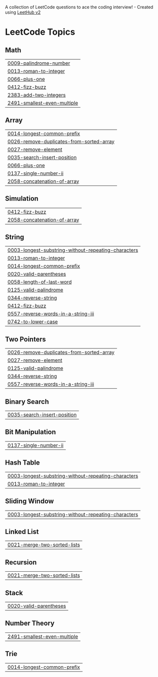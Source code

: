 A collection of LeetCode questions to ace the coding interview! - Created using [LeetHub v2](https://github.com/arunbhardwaj/LeetHub-2.0)
<!---LeetCode Topics Start-->
# LeetCode Topics
## Math
|  |
| ------- |
| [0009-palindrome-number](https://github.com/nabeel7736/LeetCode/tree/master/0009-palindrome-number) |
| [0013-roman-to-integer](https://github.com/nabeel7736/LeetCode/tree/master/0013-roman-to-integer) |
| [0066-plus-one](https://github.com/nabeel7736/LeetCode/tree/master/0066-plus-one) |
| [0412-fizz-buzz](https://github.com/nabeel7736/LeetCode/tree/master/0412-fizz-buzz) |
| [2383-add-two-integers](https://github.com/nabeel7736/LeetCode/tree/master/2383-add-two-integers) |
| [2491-smallest-even-multiple](https://github.com/nabeel7736/LeetCode/tree/master/2491-smallest-even-multiple) |
## Array
|  |
| ------- |
| [0014-longest-common-prefix](https://github.com/nabeel7736/LeetCode/tree/master/0014-longest-common-prefix) |
| [0026-remove-duplicates-from-sorted-array](https://github.com/nabeel7736/LeetCode/tree/master/0026-remove-duplicates-from-sorted-array) |
| [0027-remove-element](https://github.com/nabeel7736/LeetCode/tree/master/0027-remove-element) |
| [0035-search-insert-position](https://github.com/nabeel7736/LeetCode/tree/master/0035-search-insert-position) |
| [0066-plus-one](https://github.com/nabeel7736/LeetCode/tree/master/0066-plus-one) |
| [0137-single-number-ii](https://github.com/nabeel7736/LeetCode/tree/master/0137-single-number-ii) |
| [2058-concatenation-of-array](https://github.com/nabeel7736/LeetCode/tree/master/2058-concatenation-of-array) |
## Simulation
|  |
| ------- |
| [0412-fizz-buzz](https://github.com/nabeel7736/LeetCode/tree/master/0412-fizz-buzz) |
| [2058-concatenation-of-array](https://github.com/nabeel7736/LeetCode/tree/master/2058-concatenation-of-array) |
## String
|  |
| ------- |
| [0003-longest-substring-without-repeating-characters](https://github.com/nabeel7736/LeetCode/tree/master/0003-longest-substring-without-repeating-characters) |
| [0013-roman-to-integer](https://github.com/nabeel7736/LeetCode/tree/master/0013-roman-to-integer) |
| [0014-longest-common-prefix](https://github.com/nabeel7736/LeetCode/tree/master/0014-longest-common-prefix) |
| [0020-valid-parentheses](https://github.com/nabeel7736/LeetCode/tree/master/0020-valid-parentheses) |
| [0058-length-of-last-word](https://github.com/nabeel7736/LeetCode/tree/master/0058-length-of-last-word) |
| [0125-valid-palindrome](https://github.com/nabeel7736/LeetCode/tree/master/0125-valid-palindrome) |
| [0344-reverse-string](https://github.com/nabeel7736/LeetCode/tree/master/0344-reverse-string) |
| [0412-fizz-buzz](https://github.com/nabeel7736/LeetCode/tree/master/0412-fizz-buzz) |
| [0557-reverse-words-in-a-string-iii](https://github.com/nabeel7736/LeetCode/tree/master/0557-reverse-words-in-a-string-iii) |
| [0742-to-lower-case](https://github.com/nabeel7736/LeetCode/tree/master/0742-to-lower-case) |
## Two Pointers
|  |
| ------- |
| [0026-remove-duplicates-from-sorted-array](https://github.com/nabeel7736/LeetCode/tree/master/0026-remove-duplicates-from-sorted-array) |
| [0027-remove-element](https://github.com/nabeel7736/LeetCode/tree/master/0027-remove-element) |
| [0125-valid-palindrome](https://github.com/nabeel7736/LeetCode/tree/master/0125-valid-palindrome) |
| [0344-reverse-string](https://github.com/nabeel7736/LeetCode/tree/master/0344-reverse-string) |
| [0557-reverse-words-in-a-string-iii](https://github.com/nabeel7736/LeetCode/tree/master/0557-reverse-words-in-a-string-iii) |
## Binary Search
|  |
| ------- |
| [0035-search-insert-position](https://github.com/nabeel7736/LeetCode/tree/master/0035-search-insert-position) |
## Bit Manipulation
|  |
| ------- |
| [0137-single-number-ii](https://github.com/nabeel7736/LeetCode/tree/master/0137-single-number-ii) |
## Hash Table
|  |
| ------- |
| [0003-longest-substring-without-repeating-characters](https://github.com/nabeel7736/LeetCode/tree/master/0003-longest-substring-without-repeating-characters) |
| [0013-roman-to-integer](https://github.com/nabeel7736/LeetCode/tree/master/0013-roman-to-integer) |
## Sliding Window
|  |
| ------- |
| [0003-longest-substring-without-repeating-characters](https://github.com/nabeel7736/LeetCode/tree/master/0003-longest-substring-without-repeating-characters) |
## Linked List
|  |
| ------- |
| [0021-merge-two-sorted-lists](https://github.com/nabeel7736/LeetCode/tree/master/0021-merge-two-sorted-lists) |
## Recursion
|  |
| ------- |
| [0021-merge-two-sorted-lists](https://github.com/nabeel7736/LeetCode/tree/master/0021-merge-two-sorted-lists) |
## Stack
|  |
| ------- |
| [0020-valid-parentheses](https://github.com/nabeel7736/LeetCode/tree/master/0020-valid-parentheses) |
## Number Theory
|  |
| ------- |
| [2491-smallest-even-multiple](https://github.com/nabeel7736/LeetCode/tree/master/2491-smallest-even-multiple) |
## Trie
|  |
| ------- |
| [0014-longest-common-prefix](https://github.com/nabeel7736/LeetCode/tree/master/0014-longest-common-prefix) |
<!---LeetCode Topics End-->